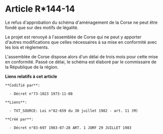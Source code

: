 # Article R*144-14

Le refus d'approbation du schéma d'aménagement de la Corse ne peut être fondé que sur des motifs de légalité.

Le projet est renvoyé à l'assemblée de Corse qui ne peut y apporter d'autres modifications que celles nécessaires à sa mise
en conformité avec les lois et règlements.

L'assemblée de Corse dispose alors d'un délai de trois mois pour cette mise en conformité. Passé ce délai, le schéma est
élaboré par le commissaire de la République de la région.

**Liens relatifs à cet article**

	**Codifié par**:

	  - Décret n°73-1023 1973-11-08

	**Liens**:

	  - TXT_SOURCE: Loi n°82-659 du 30 juillet 1982 - art. 11 (M)

	**Créé par**:

	  - Décret n°83-697 1983-07-28 ART. 1 JORF 29 JUILLET 1983
